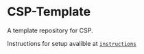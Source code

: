 <!--- move this to /instructions/ -->
# CSP-Template

A template repository for CSP.

Instructions for setup avalible at [`instructions`](/instructions/)
